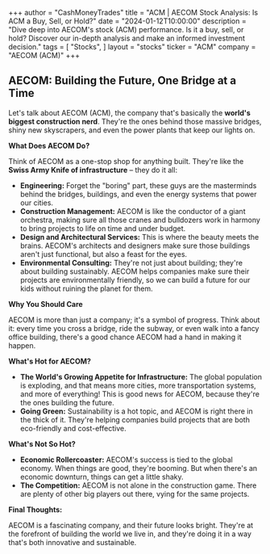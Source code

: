 +++
author = "CashMoneyTrades"
title = "ACM |  AECOM Stock Analysis:  Is ACM a Buy, Sell, or Hold?"
date = "2024-01-12T10:00:00"
description = "Dive deep into AECOM's stock (ACM) performance. Is it a buy, sell, or hold? Discover our in-depth analysis and make an informed investment decision."
tags = [
"Stocks",
]
layout = "stocks"
ticker = "ACM"
company = "AECOM (ACM)"
+++
        


##  AECOM: Building the Future, One Bridge at a Time 

Let's talk about AECOM (ACM), the company that's basically the  **world's biggest construction nerd**. They're the ones behind those massive bridges, shiny new skyscrapers, and even the power plants that keep our lights on.  

**What Does AECOM Do?**

Think of AECOM as a one-stop shop for anything built. They're like the **Swiss Army Knife of infrastructure**  – they do it all:

* **Engineering:** Forget the "boring" part, these guys are the masterminds behind the bridges, buildings, and even the  energy systems that power our cities.
* **Construction Management:**  AECOM is like the conductor of a giant orchestra, making sure all those cranes and bulldozers work in harmony to bring projects to life on time and under budget.
* **Design and Architectural Services:** This is where the beauty meets the brains. AECOM's architects and designers  make sure those buildings aren't just functional, but also a feast for the eyes. 
* **Environmental Consulting:** They're not just about building; they're about building sustainably. AECOM helps companies make sure their projects are environmentally friendly, so we can build a future for our kids without ruining the planet for them.

**Why You Should Care**

AECOM is more than just a company; it's a symbol of progress. Think about it: every time you cross a bridge, ride the subway, or even walk into a fancy office building, there's a good chance AECOM had a hand in making it happen. 

**What's Hot for AECOM?**

* **The World's Growing Appetite for Infrastructure:** The global population is exploding, and that means more cities, more transportation systems, and more of everything!  This is good news for AECOM, because they're the ones building the future. 
* **Going Green:**  Sustainability is a hot topic, and AECOM is right there in the thick of it.  They're helping companies build projects that are both eco-friendly and cost-effective.  

**What's Not So Hot?**

* **Economic Rollercoaster:** AECOM's success is tied to the global economy. When things are good, they're booming. But when there's an economic downturn, things can get a little shaky.
* **The Competition:** AECOM is not alone in the construction game. There are plenty of other big players out there, vying for the same projects.

**Final Thoughts:**

AECOM is a fascinating company, and their future looks bright.  They're at the forefront of building the world we live in, and they're doing it in a way that's both innovative and sustainable.  

        